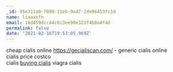 ```yaml
---
_id: 95e311a0-7090-11eb-9a47-2de96453fc1d
name: liaaaxfn
email: 18d459dcc44c6c3ee90e323f4b0a4f4d
permalink: false
date: '2021-02-16T19:53:05.969Z'
---
```

cheap cialis online  https://gecialiscan.com/ - generic cialis online  
cialis price costco  
cialis  <a href=https://gecialiscan.com/#>buying cialis</a>  viagra cialis
